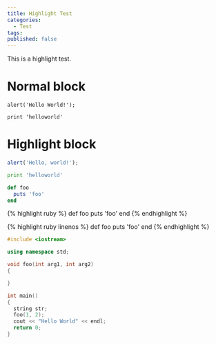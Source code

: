```yaml
---
title: Highlight Test
categories:
  - Test
tags:
published: false
---
```


This is a highlight test.

# Normal block

```
alert('Hello World!');
```

    print 'helloworld'

# Highlight block

```javascript
alert('Hello, world!');
```

```python
print 'helloworld'
```

```ruby
def foo
  puts 'foo'
end
```

{% highlight ruby %}
def foo
puts 'foo'
end
{% endhighlight %}

{% highlight ruby linenos %}
def foo
puts 'foo'
end
{% endhighlight %}

```c++
#include <iostream>

using namespace std;

void foo(int arg1, int arg2)
{

}

int main()
{
  string str;
  foo(1, 2);
  cout << "Hello World" << endl;
  return 0;
}
```

